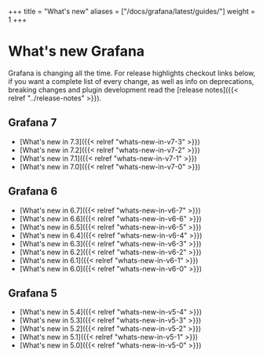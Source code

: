 +++
title = "What's new"
aliases = ["/docs/grafana/latest/guides/"]
weight = 1
+++

# What's new Grafana

Grafana is changing all the time. For release highlights checkout links below, if you want a complete list of every change, as well
as info on deprecations, breaking changes and plugin development read the [release notes]({{< relref "../release-notes" >}}).

## Grafana 7

* [What's new in 7.3]({{< relref "whats-new-in-v7-3" >}})
* [What's new in 7.2]({{< relref "whats-new-in-v7-2" >}})
* [What's new in 7.1]({{< relref "whats-new-in-v7-1" >}})
* [What's new in 7.0]({{< relref "whats-new-in-v7-0" >}})

## Grafana 6
* [What's new in 6.7]({{< relref "whats-new-in-v6-7" >}})
* [What's new in 6.6]({{< relref "whats-new-in-v6-6" >}})
* [What's new in 6.5]({{< relref "whats-new-in-v6-5" >}})
* [What's new in 6.4]({{< relref "whats-new-in-v6-4" >}})
* [What's new in 6.3]({{< relref "whats-new-in-v6-3" >}})
* [What's new in 6.2]({{< relref "whats-new-in-v6-2" >}})
* [What's new in 6.1]({{< relref "whats-new-in-v6-1" >}})
* [What's new in 6.0]({{< relref "whats-new-in-v6-0" >}})

## Grafana 5
* [What's new in 5.4]({{< relref "whats-new-in-v5-4" >}})
* [What's new in 5.3]({{< relref "whats-new-in-v5-3" >}})
* [What's new in 5.2]({{< relref "whats-new-in-v5-2" >}})
* [What's new in 5.1]({{< relref "whats-new-in-v5-1" >}})
* [What's new in 5.0]({{< relref "whats-new-in-v5-0" >}})
